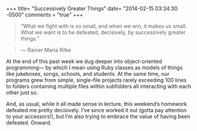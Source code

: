 +++
title= "Successively Greater Things"
date= "2014-02-15 03:34:30 -0500"
comments = "true"
+++

> “What we fight with is so small, and when we win, it makes us small. What we want is to be defeated, decisively, by successively greater things.” 

> — Rainer Maria Rilke

At the end of this past week we dug deeper into object-oriented programming— by which I mean using Ruby classes as models of things like jukeboxes, songs, schools, and students. At the same time, our programs grew from simple, single-file projects rarely exceeding 100 lines to folders containing multiple files within subfolders all interacting with each other just so.

And, as usual, while it all made sense in lecture, this weekend’s homework defeated me pretty decisively. I’ve since worked it out (gotta pay attention to your accessors!), but I’m also trying to embrace the value of having been defeated. Onward. 
